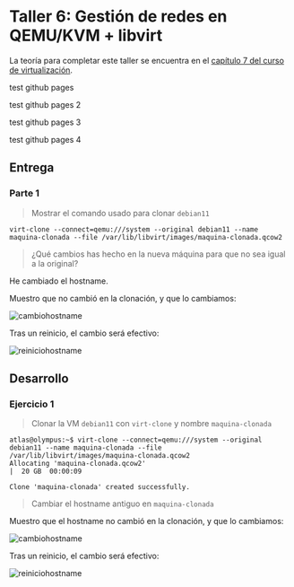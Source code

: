 # Taller 6: Gestión de redes en QEMU/KVM + libvirt

La teoría para completar este taller se encuentra en el [capítulo 7 del curso de virtualización](https://github.com/josedom24/curso_virtualizacion_linux).

test github pages

test github pages 2

test github pages 3

test github pages 4

## Entrega

### Parte 1

> Mostrar el comando usado para clonar `debian11`

```shell
virt-clone --connect=qemu:///system --original debian11 --name maquina-clonada --file /var/lib/libvirt/images/maquina-clonada.qcow2
```

> ¿Qué cambios has hecho en la nueva máquina para que no sea igual a la original?

He cambiado el hostname.

Muestro que no cambió en la clonación, y que lo cambiamos:

![cambiohostname](https://i.imgur.com/naWLekl.png)

Tras un reinicio, el cambio será efectivo:

![reiniciohostname](https://i.imgur.com/b6secb7.png)










































## Desarrollo

### Ejercicio 1

> Clonar la VM `debian11` con `virt-clone` y nombre `maquina-clonada`

```shell
atlas@olympus:~$ virt-clone --connect=qemu:///system --original debian11 --name maquina-clonada --file /var/lib/libvirt/images/maquina-clonada.qcow2
Allocating 'maquina-clonada.qcow2'                                                                                                                     |  20 GB  00:00:09

Clone 'maquina-clonada' created successfully.
```

> Cambiar el hostname antiguo en `maquina-clonada`

Muestro que el hostname no cambió en la clonación, y que lo cambiamos:

![cambiohostname](https://i.imgur.com/naWLekl.png)

Tras un reinicio, el cambio será efectivo:

![reiniciohostname](https://i.imgur.com/b6secb7.png)